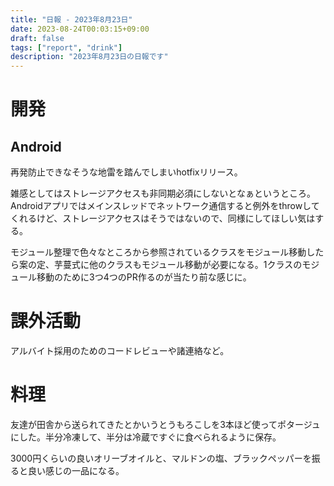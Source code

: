 ```yaml
---
title: "日報 - 2023年8月23日"
date: 2023-08-24T00:03:15+09:00
draft: false
tags: ["report", "drink"]
description: "2023年8月23日の日報です"
---
```


# 開発

## Android

再発防止できなそうな地雷を踏んでしまいhotfixリリース。

雑感としてはストレージアクセスも非同期必須にしないとなぁというところ。Androidアプリではメインスレッドでネットワーク通信すると例外をthrowしてくれるけど、ストレージアクセスはそうではないので、同様にしてほしい気はする。

モジュール整理で色々なところから参照されているクラスをモジュール移動したら案の定、芋蔓式に他のクラスもモジュール移動が必要になる。1クラスのモジュール移動のために3つ4つのPR作るのが当たり前な感じに。

# 課外活動

アルバイト採用のためのコードレビューや諸連絡など。

# 料理

友達が田舎から送られてきたとかいうとうもろこしを3本ほど使ってポタージュにした。半分冷凍して、半分は冷蔵ですぐに食べられるように保存。

3000円くらいの良いオリーブオイルと、マルドンの塩、ブラックペッパーを振ると良い感じの一品になる。